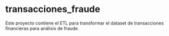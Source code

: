 # transacciones_fraude
Este proyecto contiene el ETL para transformar el dataset de transacciones financieras para análisis de fraude.
